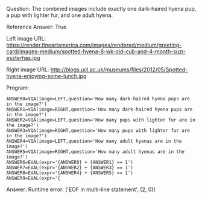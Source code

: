 Question: The combined images include exactly one dark-haired hyena pup, a pup with lighter fur, and one adult hyena.

Reference Answer: True

Left image URL: https://render.fineartamerica.com/images/rendered/medium/greeting-card/images-medium/spotted-hyena-8-wk-old-cub-and-4-month-suzi-eszterhas.jpg

Right image URL: http://blogs.ucl.ac.uk/museums/files/2012/05/Spotted-hyena-enjoying-some-lunch.jpg

Program:

```
ANSWER0=VQA(image=LEFT,question='How many dark-haired hyena pups are in the image?')
ANSWER1=VQA(image=RIGHT,question='How many dark-haired hyena pups are in the image?')
ANSWER2=VQA(image=LEFT,question='How many pups with lighter fur are in the image?')
ANSWER3=VQA(image=RIGHT,question='How many pups with lighter fur are in the image?')
ANSWER4=VQA(image=LEFT,question='How many adult hyenas are in the image?')
ANSWER5=VQA(image=RIGHT,question='How many adult hyenas are in the image?')
ANSWER6=EVAL(expr='{ANSWER0} + {ANSWER1} == 1')
ANSWER7=EVAL(expr='{ANSWER2} + {ANSWER3} == 1')
ANSWER8=EVAL(expr='{ANSWER4} + {ANSWER5} == 1')
ANSWER9=EVAL(expr='{
```
Answer: Runtime error: ('EOF in multi-line statement', (2, 0))

